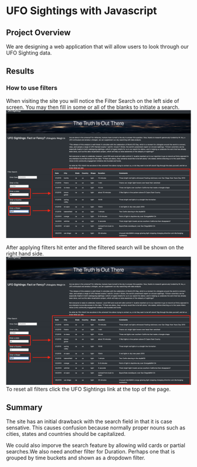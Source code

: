 # UFO Sightings with Javascript
## Project Overview

We are designing a web application that will allow users to look through our UFO Sighting data.

## Results

### How to use filters
When visiting the site you will notice the Filter Search on the left side of screen. You may then fill in some or all of the blanks to initiate a search.
![Blankfilters](https://github.com/amylio/UFOs/blob/main/static/images/filterstateshape.png)

After applying filters hit enter and the filtered search will be shown on the right hand side.
![filteredsearch](https://github.com/amylio/UFOs/blob/main/static/images/filterstateshape.png)
To reset all filters click the UFO Sightings link at the top of the page.

## Summary

The site has an initial drawback with the search field in that it is case sensative. This causes confusion because normally proper nouns such as cities, states and countries should be capitalized.

We could also imporve the search feature by allowing wild cards or partial searches.We also need another filter for Duration. Perhaps one that is grouped by time buckets and shown as a dropdown filter.
